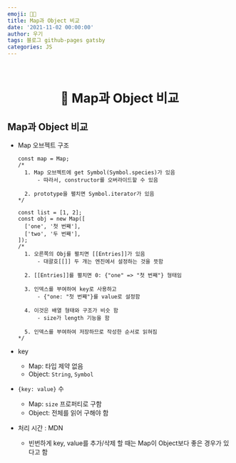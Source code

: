 ```yaml
---
emoji: 👨‍💻
title: Map과 Object 비교
date: '2021-11-02 00:00:00'
author: 우기
tags: 블로그 github-pages gatsby
categories: JS
---
```


<br>

<h1 align="center">
  👋  Map과 Object 비교
</h1>

## Map과 Object 비교

- Map 오브젝트 구조

  ```tsx
  const map = Map;
  /*
  	1. Map 오브젝트에 get Symbol(Symbol.species)가 있음
  		- 따라서, constructor를 오버라이드할 수 있음
  
  	2. prototype을 펼치면 Symbol.iterator가 있음
  */

  const list = [1, 2];
  const obj = new Map([
    ['one', '첫 번째'],
    ['two', '두 번째'],
  ]);
  /*
  	1. 오른쪽의 Obj를 펼치면 [[Entries]]가 있음
  		- 대괄호[[]] 두 개는 엔진에서 설정하는 것을 뜻함
  
  	2. [[Entries]]를 펼치면 0: {"one" => "첫 번째"} 형태임
  
  	3. 인덱스를 부여하여 key로 사용하고
  		- {"one: "첫 번째"}를 value로 설정함
  
  	4. 이것은 배열 형태와 구조가 비슷 함
  		- size가 length 기능을 함
  
  	5. 인덱스를 부여하여 저장하므로 작성한 순서로 읽혀짐
  */
  ```

- key

  - Map: 타입 제약 없음
  - Object: `String`, `Symbol`

- `{key: value}` 수

  - Map: `size` 프로퍼티로 구함
  - Object: 전체를 읽어 구해야 함

- 처리 시간 : MDN
  - 빈번하게 key, value를 추가/삭제 할 때는 Map이 Object보다 좋은 경우가 있다고 함

```toc

```
